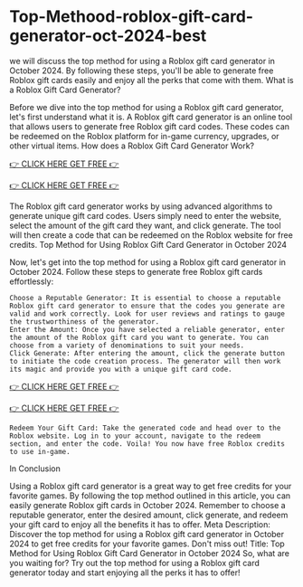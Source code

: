 # Top-Methood-roblox-gift-card-generator-oct-2024-best

we will discuss the top method for using a Roblox gift card generator in October 2024. By following these steps, you'll be able to generate free Roblox gift cards easily and enjoy all the perks that come with them.
What is a Roblox Gift Card Generator?

Before we dive into the top method for using a Roblox gift card generator, let's first understand what it is. A Roblox gift card generator is an online tool that allows users to generate free Roblox gift card codes. These codes can be redeemed on the Roblox platform for in-game currency, upgrades, or other virtual items.
How does a Roblox Gift Card Generator Work?

[👉 CLICK HERE GET FREE 👉](https://appbitly.com/roboux)

[👉 CLICK HERE GET FREE 👉](https://appbitly.com/roboux)

The Roblox gift card generator works by using advanced algorithms to generate unique gift card codes. Users simply need to enter the website, select the amount of the gift card they want, and click generate. The tool will then create a code that can be redeemed on the Roblox website for free credits.
Top Method for Using Roblox Gift Card Generator in October 2024

Now, let's get into the top method for using a Roblox gift card generator in October 2024. Follow these steps to generate free Roblox gift cards effortlessly:

    Choose a Reputable Generator: It is essential to choose a reputable Roblox gift card generator to ensure that the codes you generate are valid and work correctly. Look for user reviews and ratings to gauge the trustworthiness of the generator.
    Enter the Amount: Once you have selected a reliable generator, enter the amount of the Roblox gift card you want to generate. You can choose from a variety of denominations to suit your needs.
    Click Generate: After entering the amount, click the generate button to initiate the code creation process. The generator will then work its magic and provide you with a unique gift card code.

[👉 CLICK HERE GET FREE 👉](https://appbitly.com/roboux)

[👉 CLICK HERE GET FREE 👉](https://appbitly.com/roboux)

    Redeem Your Gift Card: Take the generated code and head over to the Roblox website. Log in to your account, navigate to the redeem section, and enter the code. Voila! You now have free Roblox credits to use in-game.

In Conclusion

Using a Roblox gift card generator is a great way to get free credits for your favorite games. By following the top method outlined in this article, you can easily generate Roblox gift cards in October 2024. Remember to choose a reputable generator, enter the desired amount, click generate, and redeem your gift card to enjoy all the benefits it has to offer.
Meta Description: Discover the top method for using a Roblox gift card generator in October 2024 to get free credits for your favorite games. Don't miss out!
Title: Top Method for Using Roblox Gift Card Generator in October 2024
So, what are you waiting for? Try out the top method for using a Roblox gift card generator today and start enjoying all the perks it has to offer!
